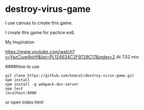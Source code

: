# destroy-virus-game
I use canvas to create this game.

I create this game for pactice es6.

My Inspiration

https://www.youtube.com/watch?v=YazCiuw8ohY&list=PL124634C2F9728C17&index=2 At 7.52 min

####How to use
```
git clone https://github.com/komcal/destroy-virus-game.git
npm install
npm install -g webpack-dev-server
npm test
localhost:8080
```
or open index.html
